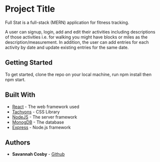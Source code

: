# Project Title

Full Stat is a full-stack (MERN) application for fitness tracking.

A user can signup, login, add and edit their activities including descriptions of those activities i.e. for walking you might have blocks or miles as the description/measurement. In addition, the user can add entries for each activity by date and update existing entries for the same date. 

## Getting Started

To get started, clone the repo on your local machine, run npm install then npm start.


## Built With

* [React](https://facebook.github.io/react/) - The web framework used
* [Tachyons](http://tachyons.io/) - CSS Library
* [NodeJS](https://nodejs.org/en/) - The server framework
* [MonogDB](https://www.mongodb.com/) - The database
* [Express](https://expressjs.com/) - Node.js framework


## Authors

* **Savannah Cosby** - [Github](https://github.com/savvmae)
